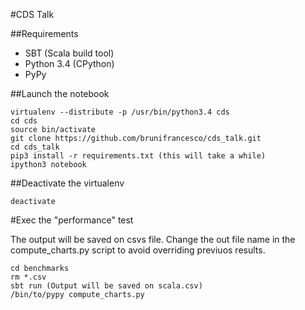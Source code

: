 #CDS Talk

##Requirements

- SBT (Scala build tool)
- Python 3.4 (CPython)
- PyPy


##Launch the notebook

	virtualenv --distribute -p /usr/bin/python3.4 cds
	cd cds
	source bin/activate
	git clone https://github.com/brunifrancesco/cds_talk.git
	cd cds_talk 
	pip3 install -r requirements.txt (this will take a while)
	ipython3 notebook

##Deactivate the virtualenv

	deactivate

#Exec the "performance" test
	
The output will be saved on csvs file. 
Change the out file name in the compute_charts.py script to avoid overriding previuos results.

	cd benchmarks
	rm *.csv
	sbt run (Output will be saved on scala.csv)
	/bin/to/pypy compute_charts.py
	
